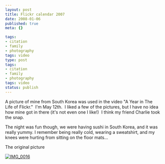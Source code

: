 ```yaml
---
layout: post
title: Flickr calendar 2007
date: 2008-01-06
published: true
meta: {}

tags:
- citation
- family
- photography
tags: video
type: post
tags:
- citation
- family
- photography
tags: video
status: publish
---
```



A picture of mine from South Korea was used in the video "A Year in The Life of Flickr."  I'm May 12th.  I liked a few of the pictures, but I have no idea how mine got in there (it's not even one I like!)  I think my friend Charlie took the snap.



The night was fun though, we were having sushi in South Korea, and it was really yummy. I remember being really cold, wearing a sweatshirt, and my knees were hurting from sitting on the floor mats...





  <div class="wlWriterSmartContent" style="padding-right: 0px;padding-left: 0px;padding-bottom: 0px;margin: 0px;padding-top: 0px"><div></div></div>





The original picture

 [![IMG_0016](http://media.eick.us/2011/05/501511513_7b49c18ba9.jpg)](http://www.flickr.com/photos/andreweick/501511513/ "IMG_0016 by AndrewEick, on Flickr")
